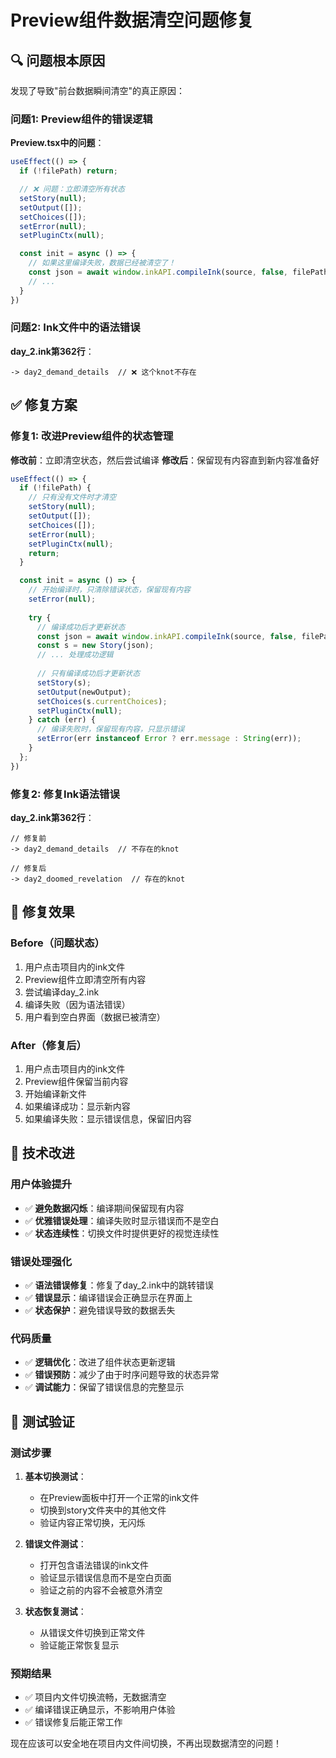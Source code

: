 # Preview组件数据清空问题修复

## 🔍 问题根本原因

发现了导致"前台数据瞬间清空"的真正原因：

### 问题1: Preview组件的错误逻辑
**Preview.tsx中的问题**：
```typescript
useEffect(() => {
  if (!filePath) return;

  // ❌ 问题：立即清空所有状态
  setStory(null);
  setOutput([]);
  setChoices([]);
  setError(null);
  setPluginCtx(null);

  const init = async () => {
    // 如果这里编译失败，数据已经被清空了！
    const json = await window.inkAPI.compileInk(source, false, filePath);
    // ...
  }
})
```

### 问题2: Ink文件中的语法错误
**day_2.ink第362行**：
```ink
-> day2_demand_details  // ❌ 这个knot不存在
```

## ✅ 修复方案

### 修复1: 改进Preview组件的状态管理
**修改前**：立即清空状态，然后尝试编译
**修改后**：保留现有内容直到新内容准备好

```typescript
useEffect(() => {
  if (!filePath) {
    // 只有没有文件时才清空
    setStory(null);
    setOutput([]);
    setChoices([]);
    setError(null);
    setPluginCtx(null);
    return;
  }

  const init = async () => {
    // 开始编译时，只清除错误状态，保留现有内容
    setError(null);
    
    try {
      // 编译成功后才更新状态
      const json = await window.inkAPI.compileInk(source, false, filePath);
      const s = new Story(json);
      // ... 处理成功逻辑
      
      // 只有编译成功后才更新状态
      setStory(s);
      setOutput(newOutput);
      setChoices(s.currentChoices);
      setPluginCtx(null);
    } catch (err) {
      // 编译失败时，保留现有内容，只显示错误
      setError(err instanceof Error ? err.message : String(err));
    }
  };
})
```

### 修复2: 修复Ink语法错误
**day_2.ink第362行**：
```ink
// 修复前
-> day2_demand_details  // 不存在的knot

// 修复后  
-> day2_doomed_revelation  // 存在的knot
```

## 🎯 修复效果

### Before（问题状态）
1. 用户点击项目内的ink文件
2. Preview组件立即清空所有内容
3. 尝试编译day_2.ink
4. 编译失败（因为语法错误）
5. 用户看到空白界面（数据已被清空）

### After（修复后）
1. 用户点击项目内的ink文件
2. Preview组件保留当前内容
3. 开始编译新文件
4. 如果编译成功：显示新内容
5. 如果编译失败：显示错误信息，保留旧内容

## 🔧 技术改进

### 用户体验提升
- ✅ **避免数据闪烁**：编译期间保留现有内容
- ✅ **优雅错误处理**：编译失败时显示错误而不是空白
- ✅ **状态连续性**：切换文件时提供更好的视觉连续性

### 错误处理强化
- ✅ **语法错误修复**：修复了day_2.ink中的跳转错误
- ✅ **错误显示**：编译错误会正确显示在界面上
- ✅ **状态保护**：避免错误导致的数据丢失

### 代码质量
- ✅ **逻辑优化**：改进了组件状态更新逻辑
- ✅ **错误预防**：减少了由于时序问题导致的状态异常
- ✅ **调试能力**：保留了错误信息的完整显示

## 🧪 测试验证

### 测试步骤
1. **基本切换测试**：
   - 在Preview面板中打开一个正常的ink文件
   - 切换到story文件夹中的其他文件
   - 验证内容正常切换，无闪烁

2. **错误文件测试**：
   - 打开包含语法错误的ink文件
   - 验证显示错误信息而不是空白页面
   - 验证之前的内容不会被意外清空

3. **状态恢复测试**：
   - 从错误文件切换到正常文件
   - 验证能正常恢复显示

### 预期结果
- ✅ 项目内文件切换流畅，无数据清空
- ✅ 编译错误正确显示，不影响用户体验
- ✅ 错误修复后能正常工作

现在应该可以安全地在项目内文件间切换，不再出现数据清空的问题！